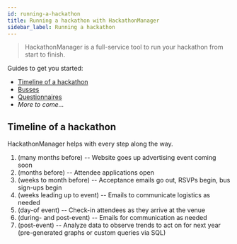```yaml
---
id: running-a-hackathon
title: Running a hackathon with HackathonManager
sidebar_label: Running a hackathon
---
```


> HackathonManager is a full-service tool to run your hackathon from start to finish.

Guides to get you started:

- [Timeline of a hackathon](#timeline)
- [Busses](busses.md)
- [Questionnaires](questionnaires.md)
- _More to come..._

## Timeline of a hackathon

HackathonManager helps with every step along the way.

1. (many months before) -- Website goes up advertising event coming soon
2. (months before) -- Attendee applications open
3. (weeks to month before) -- Acceptance emails go out, RSVPs begin, bus sign-ups begin
4. (weeks leading up to event) -- Emails to communicate logistics as needed
5. (day-of event) -- Check-in attendees as they arrive at the venue
6. (during- and post-event) -- Emails for communication as needed
7. (post-event) -- Analyze data to observe trends to act on for next year (pre-generated graphs or custom queries via SQL)
